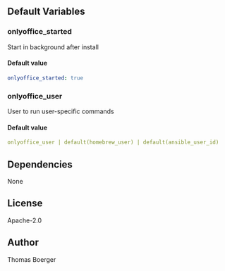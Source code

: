 
## Default Variables

### onlyoffice_started

Start in background after install

#### Default value

```yaml
onlyoffice_started: true
```

### onlyoffice_user

User to run user-specific commands

#### Default value

```yaml
onlyoffice_user | default(homebrew_user) | default(ansible_user_id)
```
## Dependencies

None

## License

Apache-2.0

## Author

Thomas Boerger

